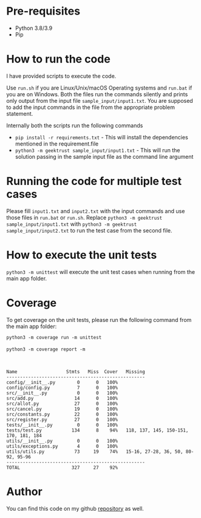 # Pre-requisites
* Python 3.8/3.9
* Pip

# How to run the code

I have provided scripts to execute the code. 

Use `run.sh` if you are Linux/Unix/macOS Operating systems and `run.bat` if you are on Windows.  Both the files run the commands silently and prints only output from the input file `sample_input/input1.txt`. You are supposed to add the input commands in the file from the appropriate problem statement. 

Internally both the scripts run the following commands 

* `pip install -r requirements.txt` - This will install the dependencies mentioned in the requirement.file
* `python3 -m geektrust sample_input/input1.txt` - This will run the solution passing in the sample input file as the command line argument

# Running the code for multiple test cases

Please fill `input1.txt` and `input2.txt` with the input commands and use those files in `run.bat` or `run.sh`. Replace `python3 -m geektrust sample_input/input1.txt` with `python3 -m geektrust sample_input/input2.txt` to run the test case from the second file. 

# How to execute the unit tests

`python3 -m unittest` will execute the unit test cases when running from the main app folder.

# Coverage

To get coverage on the unit tests, please run the following command from the main app folder:

`python3 -m coverage run -m unittest`</br></br>
`python3 -m coverage report -m`
    
</br>
    
    Name                  Stmts   Miss  Cover   Missing
    ---------------------------------------------------
    config/__init__.py        0      0   100%
    config/config.py          7      0   100%
    src/__init__.py           0      0   100%
    src/add.py               14      0   100%
    src/allot.py             27      0   100%
    src/cancel.py            19      0   100%
    src/constants.py         22      0   100%
    src/register.py          27      0   100%
    tests/__init__.py         0      0   100%
    tests/test.py           134      8    94%   118, 137, 145, 150-151, 170, 181, 184
    utils/__init__.py         0      0   100%
    utils/exceptions.py       4      0   100%
    utils/utils.py           73     19    74%   15-16, 27-28, 36, 50, 80-92, 95-96
    ---------------------------------------------------
    TOTAL                   327     27    92%


# Author

You can find this code on my github <a href="https://github.com/SectumPsempra/command-line-app">repository</a> as well.
